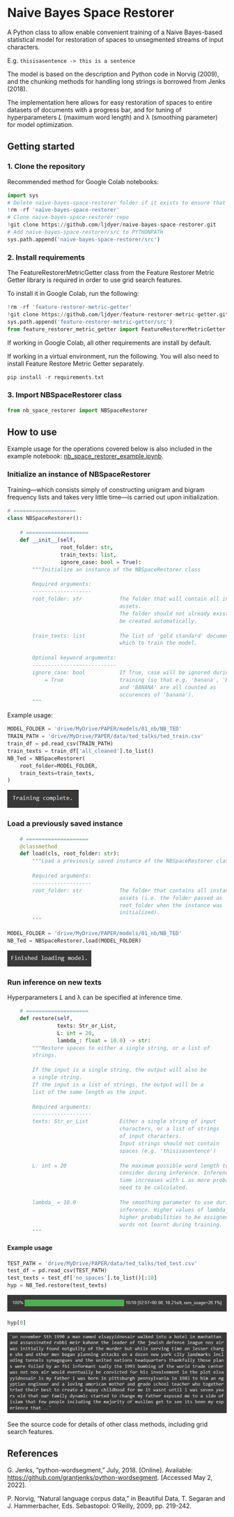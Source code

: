 # Naive Bayes Space Restorer

A Python class to allow enable convenient training of a Naive Bayes-based statistical model for restoration of spaces to unsegmented streams of input characters.

E.g.
`thisisasentence -> this is a sentence`

The model is based on the description and Python code in Norvig (2009), and the chunking methods for handling long strings is borrowed from Jenks (2018).

The implementation here allows for easy restoration of spaces to entire datasets of documents with a progress bar, and for tuning of hyperparameters _L_ (maximum word length) and λ (smoothing parameter) for model optimization.

## Getting started

### 1. Clone the repository

Recommended method for Google Colab notebooks:

```python
import sys
# Delete naive-bayes-space-restorer folder if it exists to ensure that any changes to the repo are reflected
!rm -rf 'naive-bayes-space-restorer'
# Clone naive-bayes-space-restorer repo
!git clone https://github.com/ljdyer/naive-bayes-space-restorer.git
# Add naive-bayes-space-restorer/src to PYTHONPATH
sys.path.append('naive-bayes-space-restorer/src')
```

### 2. Install requirements

The FeatureRestorerMetricGetter class from the Feature Restorer Metric Getter library is required in order to use grid search features.

To install it in Google Colab, run the following:

```python
!rm -rf 'feature-restorer-metric-getter'
!git clone https://github.com/ljdyer/feature-restorer-metric-getter.git
sys.path.append('feature-restorer-metric-getter/src')
from feature_restorer_metric_getter import FeatureRestorerMetricGetter
```

If working in Google Colab, all other requirements are install by default.

If working in a virtual environment, run the following. You will also need to install Feature Restore Metric Getter separately.

```python
pip install -r requirements.txt
```

### 3. Import NBSpaceRestorer class

```python
from nb_space_restorer import NBSpaceRestorer
```

## How to use

Example usage for the operations covered below is also included in the example notebook: [nb_space_restorer_example.ipynb](nb_space_restorer_example.ipynb).

### Initialize an instance of NBSpaceRestorer

Training—which consists simply of constructing unigram and bigram frequency lists and takes very little time—is carried out upon initialization.

```python
# ====================
class NBSpaceRestorer():

    # ====================
    def __init__(self,
                 root_folder: str,
                 train_texts: list,
                 ignore_case: bool = True):
        """Initialize an instance of the NBSpaceRestorer class

        Required arguments:
        -------------------
        root_folder: str            The folder that will contain all instance
                                    assets.
                                    The folder should not already exist. It will
                                    be created automatically.

        train_texts: list           The list of 'gold standard' documents on
                                    which to train the model.

        Optional keyword arguments:
        ---------------------------
        ignore_case: bool           If True, case will be ignored during
            = True                  training (so that e.g. 'banana', 'Banana',
                                    and 'BANANA' are all counted as
                                    occurences of 'banana').
        """
```

Example usage:

```python
MODEL_FOLDER = 'drive/MyDrive/PAPER/models/01_nb/NB_TED'
TRAIN_PATH = 'drive/MyDrive/PAPER/data/ted_talks/ted_train.csv'
train_df = pd.read_csv(TRAIN_PATH)
train_texts = train_df['all_cleaned'].to_list()
NB_Ted = NBSpaceRestorer(
    root_folder=MODEL_FOLDER,
    train_texts=train_texts,
)
```

<img src="readme-img/init.PNG"></img>

### Load a previously saved instance

```python
    # ====================
    @classmethod
    def load(cls, root_folder: str):
        """Load a previously saved instance of the NBSpaceRestorer class

        Required arguments:
        -------------------
        root_folder: str            The folder that contains all instance
                                    assets (i.e. the folder passed as
                                    root_folder when the instance was
                                    initialized).
        """
```

```python
MODEL_FOLDER = 'drive/MyDrive/PAPER/models/01_nb/NB_TED'
NB_Ted = NBSpaceRestorer.load(MODEL_FOLDER)
```

<img src="readme-img/load.PNG"></img>

### Run inference on new texts

Hyperparameters _L_ and λ can be specified at inference time.

```python
    # ====================
    def restore(self,
                texts: Str_or_List,
                L: int = 20,
                lambda_: float = 10.0) -> str:
        """Restore spaces to either a single string, or a list of
        strings.

        If the input is a single string, the output will also be
        a single string.
        If the input is a list of strings, the output will be a
        list of the same length as the input.

        Required arguments:
        -------------------
        texts: Str_or_List          Either a single string of input
                                    characters, or a list of strings
                                    of input characters.
                                    Input strings should not contain
                                    spaces (e.g. 'thisisasentence')

        L: int = 20                 The maximum possible word length to
                                    consider during inference. Inference
                                    time increases with L as more probabilities
                                    need to be calculated.

        lambda_ = 10.0              The smoothing parameter to use during
                                    inference. Higher values of lambda_ cause
                                    higher probabilities to be assigned to
                                    words not learnt during training.
        """
```

#### Example usage

```python
TEST_PATH = 'drive/MyDrive/PAPER/data/ted_talks/ted_test.csv'
test_df = pd.read_csv(TEST_PATH)
test_texts = test_df['no_spaces'].to_list()[:10]
hyp = NB_Ted.restore(test_texts)
```

<img src="readme-img/restore1.PNG"></img>

```python
hyp[0]
```

<img src="readme-img/restore2.PNG"></img>

See the source code for details of other class methods, including grid search features.

####
## References

G. Jenks, ”python-wordsegment,” July, 2018. [Online]. Available:
https://github.com/grantjenks/python-wordsegment. [Accessed May
2, 2022].

P. Norvig, “Natural language corpus data,” in Beautiful Data, T.
Segaran and J. Hammerbacher, Eds. Sebastopol: O’Reilly, 2009, pp.
219-242.
